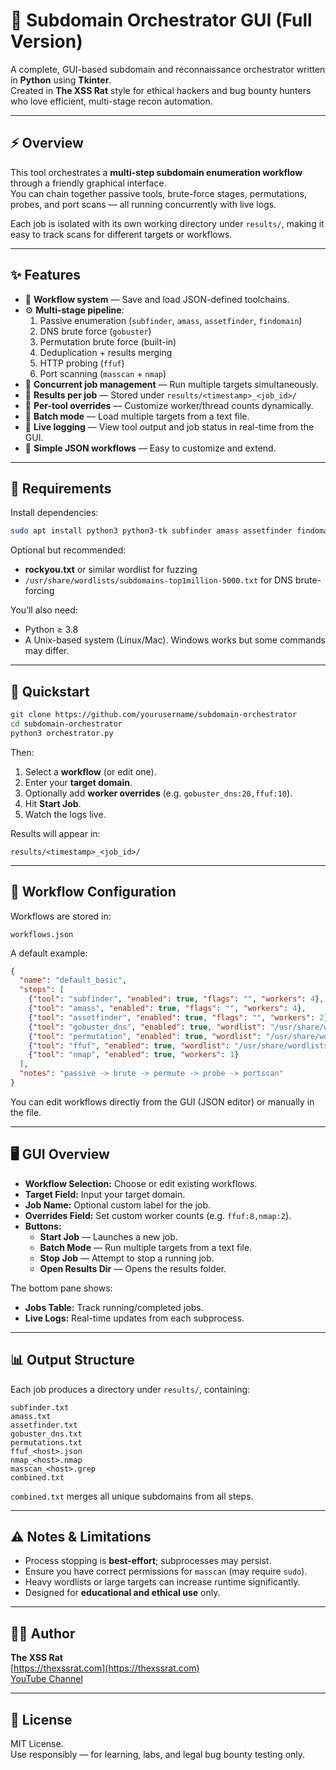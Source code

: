 # 🐀 Subdomain Orchestrator GUI (Full Version)

A complete, GUI-based subdomain and reconnaissance orchestrator written in **Python** using **Tkinter**.  
Created in **The XSS Rat** style for ethical hackers and bug bounty hunters who love efficient, multi-stage recon automation.

---

## ⚡ Overview

This tool orchestrates a **multi-step subdomain enumeration workflow** through a friendly graphical interface.  
You can chain together passive tools, brute-force stages, permutations, probes, and port scans — all running concurrently with live logs.

Each job is isolated with its own working directory under `results/`, making it easy to track scans for different targets or workflows.

---

## ✨ Features

- 🧠 **Workflow system** — Save and load JSON-defined toolchains.
- ⚙️ **Multi-stage pipeline**:
  1. Passive enumeration (`subfinder`, `amass`, `assetfinder`, `findomain`)
  2. DNS brute force (`gobuster`)
  3. Permutation brute force (built-in)
  4. Deduplication + results merging
  5. HTTP probing (`ffuf`)
  6. Port scanning (`masscan` + `nmap`)
- 👥 **Concurrent job management** — Run multiple targets simultaneously.
- 📁 **Results per job** — Stored under `results/<timestamp>_<job_id>/`
- 🧩 **Per-tool overrides** — Customize worker/thread counts dynamically.
- 🧾 **Batch mode** — Load multiple targets from a text file.
- 💬 **Live logging** — View tool output and job status in real-time from the GUI.
- 🧱 **Simple JSON workflows** — Easy to customize and extend.

---

## 🧰 Requirements

Install dependencies:
```bash
sudo apt install python3 python3-tk subfinder amass assetfinder findomain gobuster ffuf nmap masscan
```

Optional but recommended:
- **rockyou.txt** or similar wordlist for fuzzing
- `/usr/share/wordlists/subdomains-top1million-5000.txt` for DNS brute-forcing

You’ll also need:
- Python ≥ 3.8
- A Unix-based system (Linux/Mac). Windows works but some commands may differ.

---

## 🚀 Quickstart

```bash
git clone https://github.com/yourusername/subdomain-orchestrator
cd subdomain-orchestrator
python3 orchestrator.py
```

Then:
1. Select a **workflow** (or edit one).
2. Enter your **target domain**.
3. Optionally add **worker overrides** (e.g. `gobuster_dns:20,ffuf:10`).
4. Hit **Start Job**.
5. Watch the logs live.

Results will appear in:
```
results/<timestamp>_<job_id>/
```

---

## 🧩 Workflow Configuration

Workflows are stored in:
```
workflows.json
```

A default example:
```json
{
  "name": "default_basic",
  "steps": [
    {"tool": "subfinder", "enabled": true, "flags": "", "workers": 4},
    {"tool": "amass", "enabled": true, "flags": "", "workers": 4},
    {"tool": "assetfinder", "enabled": true, "flags": "", "workers": 2},
    {"tool": "gobuster_dns", "enabled": true, "wordlist": "/usr/share/wordlists/subdomains-top1million-5000.txt", "workers": 20},
    {"tool": "permutation", "enabled": true, "wordlist": "/usr/share/wordlists/rockyou.txt", "workers": 10},
    {"tool": "ffuf", "enabled": true, "wordlist": "/usr/share/wordlists/common.txt", "workers": 10},
    {"tool": "nmap", "enabled": true, "workers": 1}
  ],
  "notes": "passive -> brute -> permute -> probe -> portscan"
}
```

You can edit workflows directly from the GUI (JSON editor) or manually in the file.

---

## 🖥️ GUI Overview

- **Workflow Selection:** Choose or edit existing workflows.  
- **Target Field:** Input your target domain.  
- **Job Name:** Optional custom label for the job.  
- **Overrides Field:** Set custom worker counts (e.g. `ffuf:8,nmap:2`).  
- **Buttons:**
  - **Start Job** — Launches a new job.
  - **Batch Mode** — Run multiple targets from a text file.
  - **Stop Job** — Attempt to stop a running job.
  - **Open Results Dir** — Opens the results folder.

The bottom pane shows:
- **Jobs Table:** Track running/completed jobs.
- **Live Logs:** Real-time updates from each subprocess.

---

## 📊 Output Structure

Each job produces a directory under `results/`, containing:
```
subfinder.txt
amass.txt
assetfinder.txt
gobuster_dns.txt
permutations.txt
ffuf_<host>.json
nmap_<host>.nmap
masscan_<host>.grep
combined.txt
```

`combined.txt` merges all unique subdomains from all steps.

---

## ⚠️ Notes & Limitations

- Process stopping is **best-effort**; subprocesses may persist.
- Ensure you have correct permissions for `masscan` (may require `sudo`).
- Heavy wordlists or large targets can increase runtime significantly.
- Designed for **educational and ethical use** only.

---

## 🧑‍💻 Author

**The XSS Rat**  
[https://thexssrat.com](https://thexssrat.com)  
[YouTube Channel](https://www.youtube.com/@TheXSSRat)

---

## 📜 License

MIT License.  
Use responsibly — for learning, labs, and legal bug bounty testing only.
